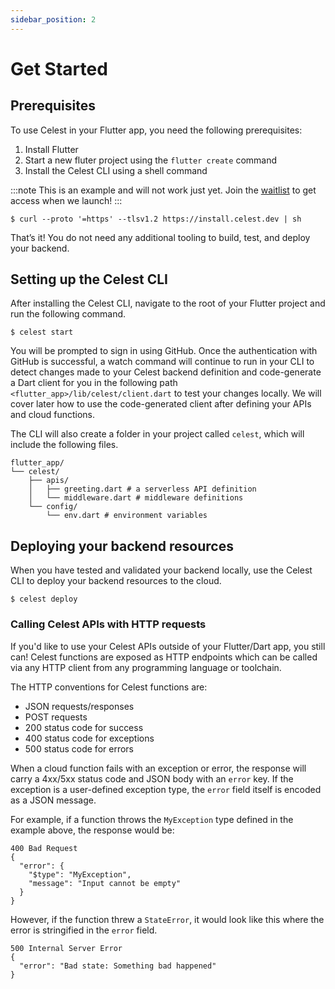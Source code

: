 ```yaml
---
sidebar_position: 2
---
```


# Get Started


## Prerequisites
To use Celest in your Flutter app, you need the following prerequisites:

1. Install Flutter
2. Start a new fluter project using the `flutter create` command
3. Install the Celest CLI using a shell command

:::note
This is an example and will not work just yet. Join the [waitlist](https://celest.dev) to get access when we launch!
:::


```shell
$ curl --proto '=https' --tlsv1.2 https://install.celest.dev | sh
```

That’s it! You do not need any additional tooling to build, test, and deploy your backend.

## Setting up the Celest CLI
After installing the Celest CLI, navigate to the root of your Flutter project and run the following command.

```shell
$ celest start
```

You will be prompted to sign in using GitHub. Once the authentication with GitHub is successful, a watch command will continue to run in your CLI to detect changes made to your Celest backend definition and code-generate a Dart client for you in the following path `<flutter_app>/lib/celest/client.dart` to test your changes locally. We will cover later how to use the code-generated client after defining your APIs and cloud functions.

The CLI will also create a folder in your project called `celest`, which will include the following files.

```shell
flutter_app/
└── celest/
    ├── apis/
    │   ├── greeting.dart # a serverless API definition
    │   └── middleware.dart # middleware definitions
    └── config/
        └── env.dart # environment variables
```


## Deploying your backend resources
When you have tested and validated your backend locally, use the Celest CLI to deploy your backend resources to the cloud.

```shell
$ celest deploy
```

### Calling Celest APIs with HTTP requests
If you'd like to use your Celest APIs outside of your Flutter/Dart app, you still can! Celest functions are exposed as HTTP endpoints which can be called via any HTTP client from any programming language or toolchain.

The HTTP conventions for Celest functions are:

* JSON requests/responses
* POST requests
* 200 status code for success
* 400 status code for exceptions
* 500 status code for errors

When a cloud function fails with an exception or error, the response will carry a 4xx/5xx status code and JSON body with an `error` key. If the exception is a user-defined exception type, the `error` field itself is encoded as a JSON message.

For example, if a function throws the `MyException` type defined in the example above, the response would be:

```
400 Bad Request
{
  "error": {
    "$type": "MyException",
    "message": "Input cannot be empty"
  }
}
```

However, if the function threw a `StateError`, it would look like this where the error is stringified in the `error` field.

```
500 Internal Server Error
{
  "error": "Bad state: Something bad happened"
}
```